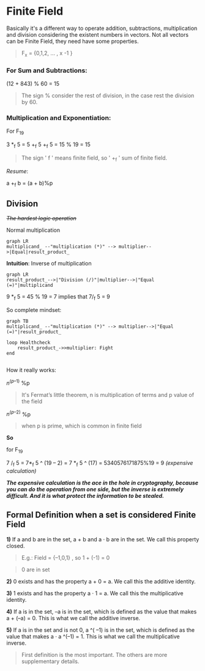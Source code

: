 # Finite Field

Basically it's a different way to operate addition, subtractions, multiplication and division considering the existent numbers in vectors. Not all vectors can be Finite Field, they need have some properties. 

> F<sub>x</sub>  = {0,1,2, ... , x -1 } 

### For **Sum** and **Subtractions**:

(12 + 843) % 60 = 15

> The sign % consider the rest of division, in the case rest the division by 60. 

### **Multiplication** and **Exponentiation**:

For F<sub>19</sub>   

3 *<sub>f</sub> 5 = 5 +<sub>f</sub> 5 +<sub>f</sub>  5 = 15 % 19 = 15

> The sign ' f ' means finite field, so ' +<sub>f</sub> ' sum of finite field.


*Resume*: 

  a +<sub>f</sub> b = (a + b)%p

## Division
~~*The hardest logic operation*~~

Normal multiplication

```mermaid 
graph LR 
multiplicand_ --"multiplication (*)" --> multiplier-->|Equal|result_product_ 

```

**Intuition**: Inverse of multiplication

```mermaid 
graph LR 
result_product_-->|"Division (/)"|multiplier-->|"Equal (=)"|multiplicand 

```

9 *<sub>f</sub> 5 =  45 % 19  = 7     implies that     7/<sub>f</sub> 5 = 9 

So complete mindset:

```mermaid 
graph TB 
multiplicand_ --"multiplication (*)" --> multiplier-->|"Equal (=)"|result_product_ 

loop Healthcheck
    result_product_->>multiplier: Fight
end


```


How it really works:

$n^{(p–1)}$ %p


> It's Fermat’s little theorem, n is multiplication of terms and p value of the field 


$n^{(p–2)}$ %p


> when p is prime, which is common in finite field

**So**

for F<sub>19</sub>

7 /<sub>f</sub> 5 = 7*<sub>f</sub> 5 ^ (19 – 2) = 7 *<sub>f</sub> 5  ^ (17) = 5340576171875%19 = 9   *(expensive calculation)*

***The expensive calculation is the ace in the hole in cryptography, because you can do the operation from one side, but the inverse is extremely difficult. And it is what protect the information to be stealed.***


## Formal Definition when a set is considered Finite Field

**1)** If a and b are in the set, a + b and a ⋅ b are in the set. We call this property closed. 

> E.g.: Field =  {–1,0,1} , so 1 + (-1) = 0  

> 0 are in set

**2)** 0 exists and has the property a + 0 = a. We call this the additive identity. 

**3)**  1 exists and has the property a ⋅ 1 = a. We call this the multiplicative identity. 

**4)** If a is in the set, –a is in the set, which is defined as the value that makes a + (–a) = 0. This is what we call the additive inverse.

**5)** If a is in the set and is not 0, a ^( –1) is in the set, which is defined as the value that makes a ⋅ a ^(–1) = 1. This is what we call the multiplicative inverse.   

>  First definition is the most important. The others are more supplementary details.

